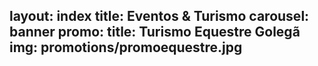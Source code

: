 layout: index
title: Eventos & Turismo
carousel: banner
promo:
  title: Turismo Equestre Golegã
  img: promotions/promoequestre.jpg
---
